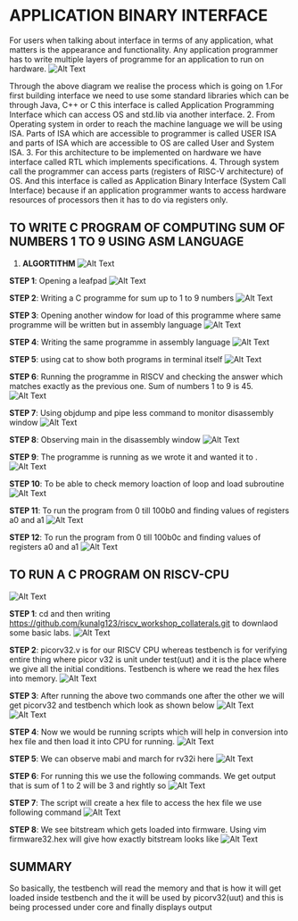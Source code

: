 # **APPLICATION BINARY INTERFACE**
For users when talking about interface in terms of any application, what matters is the appearance and functionality. Any application programmer has to write multiple layers of programme for an application to run on hardware. 
![Alt Text](https://github.com/RISCV-MYTH-WORKSHOP/riscv_myth_workshop_mar21-chimatashriya/blob/master/Day2/ABI.png)
 
Through the above diagram we realise the process which is going on
1.For first building interface we need to use some standard libraries which can be through Java, C++ or C this interface is called Application Programming Interface which can     access OS and std.lib via another interface.
2. From Operating system in order to reach the machine language we will be using ISA. Parts of ISA which are accessible to programmer is called USER ISA and parts of ISA which      are accessible to OS are called User and System ISA.
3. For this architecture to be implemented on hardware we have interface called RTL which implements specifications.
4. Through system call the programmer can access parts (registers of RISC-V architecture) of OS. And this interface is called as Application Binary Interface (System Call           Interface) because if an application programmer wants to access hardware resources of processors then it has to do via registers only.

## **TO WRITE C PROGRAM OF COMPUTING SUM OF NUMBERS 1 TO 9 USING ASM LANGUAGE**
1.	**ALGORTITHM**
![Alt Text](https://github.com/RISCV-MYTH-WORKSHOP/riscv_myth_workshop_mar21-chimatashriya/blob/master/Day2/ALGORITHM.png)

**STEP 1**: Opening a leafpad 
![Alt Text](https://github.com/RISCV-MYTH-WORKSHOP/riscv_myth_workshop_mar21-chimatashriya/blob/master/Day2/first%20step.PNG)

**STEP 2**: Writing a C programme for sum up to 1 to 9 numbers
![Alt Text](https://github.com/RISCV-MYTH-WORKSHOP/riscv_myth_workshop_mar21-chimatashriya/blob/master/Day2/second%20step.PNG)

**STEP 3**: Opening another window for load of this programme where same programme will be written but in assembly language
 ![Alt Text](https://github.com/RISCV-MYTH-WORKSHOP/riscv_myth_workshop_mar21-chimatashriya/blob/master/Day2/third%20step.PNG)
 
**STEP 4**: Writing the same programme in assembly language
![Alt Text](https://github.com/RISCV-MYTH-WORKSHOP/riscv_myth_workshop_mar21-chimatashriya/blob/master/Day2/fourth%20step.PNG)

**STEP 5**: using cat to show both programs in terminal itself
![Alt Text](https://github.com/RISCV-MYTH-WORKSHOP/riscv_myth_workshop_mar21-chimatashriya/blob/master/Day2/sixth%20step.PNG)

**STEP 6**: Running the programme in RISCV and checking the answer which matches exactly as the previous one. Sum of numbers 1 to 9 is 45.
![Alt Text](https://github.com/RISCV-MYTH-WORKSHOP/riscv_myth_workshop_mar21-chimatashriya/blob/master/Day2/seventh%20step.PNG) 

**STEP 7**: Using objdump and pipe less command to monitor disassembly window
![Alt Text](https://github.com/RISCV-MYTH-WORKSHOP/riscv_myth_workshop_mar21-chimatashriya/blob/master/Day2/eighth%20step.PNG) 

**STEP 8**: Observing main in the disassembly window
![Alt Text](https://github.com/RISCV-MYTH-WORKSHOP/riscv_myth_workshop_mar21-chimatashriya/blob/master/Day2/ninth%20step.PNG) 

**STEP 9**: The programme is running as we wrote it and wanted it to .
![Alt Text](https://github.com/RISCV-MYTH-WORKSHOP/riscv_myth_workshop_mar21-chimatashriya/blob/master/Day2/tenth%20step.PNG)


**STEP 10**: To be able to check memory loaction of loop and load subroutine  
![Alt Text](https://github.com/RISCV-MYTH-WORKSHOP/riscv_myth_workshop_mar21-chimatashriya/blob/master/Day2/loop%20and%20load.PNG)

**STEP 11**: To run the program from 0 till 100b0 and finding values of registers a0 and a1
 ![Alt Text](https://github.com/RISCV-MYTH-WORKSHOP/riscv_myth_workshop_mar21-chimatashriya/blob/master/Day2/a0%20and%20a1.PNG)
 
**STEP 12**: To run the program from 0 till 100b0c and finding values of registers a0 and a1
![Alt Text](https://github.com/RISCV-MYTH-WORKSHOP/riscv_myth_workshop_mar21-chimatashriya/blob/master/Day2/a0%20and%20a1%20til%20100bc.PNG)

## **TO RUN A C PROGRAM ON RISCV-CPU**
 
![Alt Text](https://github.com/RISCV-MYTH-WORKSHOP/riscv_myth_workshop_mar21-chimatashriya/blob/master/Day2/RISCV%20ALGO.png)

**STEP 1**: cd and then writing https://github.com/kunalg123/riscv_workshop_collaterals.git to downlaod some basic labs.
![Alt Text](https://github.com/RISCV-MYTH-WORKSHOP/riscv_myth_workshop_mar21-chimatashriya/blob/master/Day2/riscv%20collateral%20first%20step.PNG)

**STEP 2**: picorv32.v is for our RISCV CPU whereas testbench is for verifying entire thing where picor v32 is unit under test(uut) and it is the place where we give all the initial conditions. Testbench is where we read the hex files into memory.
![Alt Text](https://github.com/RISCV-MYTH-WORKSHOP/riscv_myth_workshop_mar21-chimatashriya/blob/master/Day2/riscv%20collateral%20second%20and%20third%20step.PNG)

**STEP 3**: After running the above two commands one after the other we will get picorv32 and testbench which look as shown below
![Alt Text](https://github.com/RISCV-MYTH-WORKSHOP/riscv_myth_workshop_mar21-chimatashriya/blob/master/Day2/riscv%20collateral%20second%20step%20output.PNG)
![Alt Text](https://github.com/RISCV-MYTH-WORKSHOP/riscv_myth_workshop_mar21-chimatashriya/blob/master/Day2/riscv%20collateral%20third%20step%20output.PNG)

**STEP 4**: Now we would be running scripts which will help in conversion into hex file and then load it into CPU for running.
![Alt Text](https://github.com/RISCV-MYTH-WORKSHOP/riscv_myth_workshop_mar21-chimatashriya/blob/master/Day2/riscv%20collateral%20fourth%20step.PNG)

**STEP 5**: We can observe mabi and march for rv32i here
![Alt Text](https://github.com/RISCV-MYTH-WORKSHOP/riscv_myth_workshop_mar21-chimatashriya/blob/master/Day2/value%20of%20mabi%20and%20march.PNG)

**STEP 6**: For running this we use the following commands. We get output that is sum of 1 to 2 will be 3 and rightly so
![Alt Text](https://github.com/RISCV-MYTH-WORKSHOP/riscv_myth_workshop_mar21-chimatashriya/blob/master/Day2/riscv%20collateral%20fifth%20step.PNG)

**STEP 7**: The script will create a hex file to access the hex file we use following command
![Alt Text](https://github.com/RISCV-MYTH-WORKSHOP/riscv_myth_workshop_mar21-chimatashriya/blob/master/Day2/riscv%20collateral%20sixth%20step.PNG)

**STEP 8**: We see bitstream which gets loaded into firmware. Using vim firmware32.hex will give how exactly bitstream looks like 
![Alt Text](https://github.com/RISCV-MYTH-WORKSHOP/riscv_myth_workshop_mar21-chimatashriya/blob/master/Day2/riscv%20collateral%20sixth%20step%20output.PNG)

## **SUMMARY**
So basically, the testbench will read the memory and that is how it will get loaded inside testbench and the it will be used by picorv32(uut) and this is being processed under core and finally displays output


